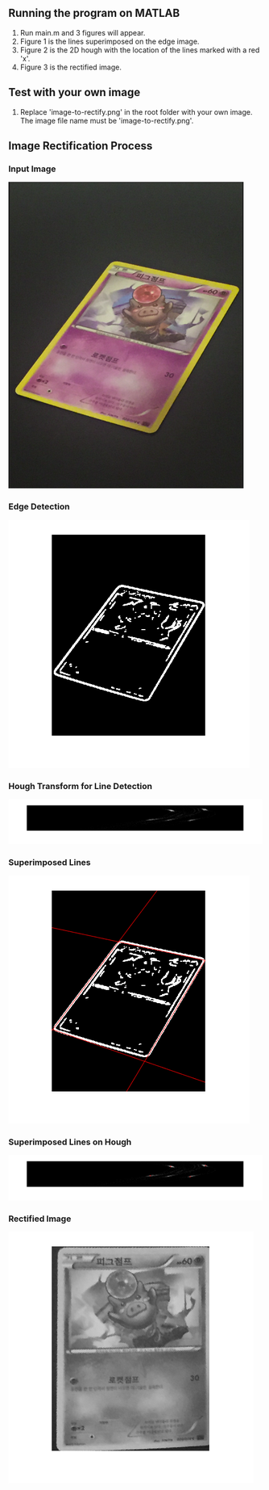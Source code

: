 ## Running the program on MATLAB
1) Run main.m and 3 figures will appear.
2) Figure 1 is the lines superimposed on the edge image.
3) Figure 2 is the 2D hough with the location of the lines
   marked with a red 'x'.
4) Figure 3 is the rectified image.

## Test with your own image
1) Replace 'image-to-rectify.png' in the root folder with your own image. The image file name must be 'image-to-rectify.png'.

## Image Rectification Process

### Input Image
![Input Image](/sample_images/spoink.png)

### Edge Detection
![Edge Detection](/sample_images/others/spoink_edge_image.png)

### Hough Transform for Line Detection
![Hough](/sample_images/others/hough.png)

### Superimposed Lines
![Superimposed Lines](/sample_images/others/superimposed_lines.png)

### Superimposed Lines on Hough
![Superimposed Lines on Hough](/sample_images/others/superimposed_hough.png)

### Rectified Image
![Rectified Image](/sample_images/others/rectified_image.png)
